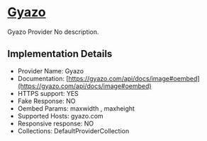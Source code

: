 # [Gyazo](https://gyazo.com)

Gyazo Provider
No description.

## Implementation Details

- Provider
Name: Gyazo
- Documentation: [https://gyazo.com/api/docs/image#oembed](https://gyazo.com/api/docs/image#oembed)
- HTTPS support: YES
- Fake Response: NO
- Oembed Params: maxwidth , maxheight
- Supported Hosts: gyazo.com
- Responsive response: NO
- Collections: DefaultProviderCollection


